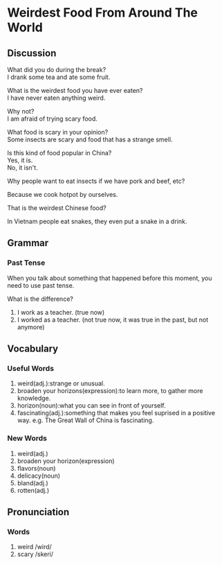 # Weirdest Food From Around The World 
## Discussion
What did you do during the break?   
I drank some tea and ate some fruit.  

What is the weirdest food you have ever eaten?  
I have never eaten anything weird.  

Why not?  
I am afraid of trying scary food.  

What food is scary in your opinion?  
Some insects are scary and food that has a strange smell.  

Is this kind of food popular in China?  
Yes, it is.  
No, it isn't.  

Why people want to eat insects if we have pork and beef, etc?  

Because we cook hotpot by ourselves.  

That is the weirdest Chinese food?  

In Vietnam people eat snakes, they even put a snake in a drink.  


## Grammar
### Past Tense
When you talk about something that happened before this moment, you need to use past tense.  

What is the difference?  
1. I work as a teacher. (true now) 
2. I worked as a teacher. (not true now, it was true in the past, but not anymore)

## Vocabulary
### Useful Words
1. weird(adj.):strange or unusual.
1. broaden your horizons(expression):to learn more, to gather more knowledge.
1. horizon(noun):what you can see in front of yourself.
1. fascinating(adj.):something that makes you feel suprised in a positive way. e.g. The Great Wall of China is fascinating.

### New Words
1. weird(adj.)
1. broaden your horizon(expression)
1. flavors(noun)
1. delicacy(noun)
1. bland(adj.)
1. rotten(adj.)

## Pronunciation
### Words
1. weird /wird/
1. scary /skeri/
